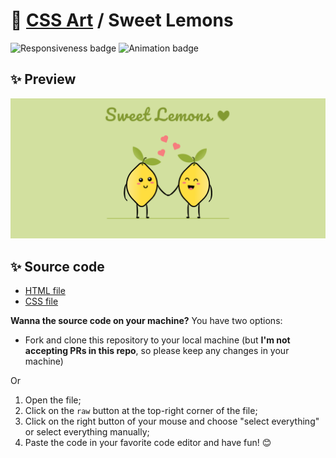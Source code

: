 # 🎨 [CSS Art](https://github.com/bugahontas/css-art) / Sweet Lemons

![Responsiveness badge](https://img.shields.io/static/v1?label=Responsive&message=No&color=red&style=for-the-badge)
![Animation badge](https://img.shields.io/static/v1?label=Animation&message=No&color=orange&style=for-the-badge)

## ✨ Preview

![Preview](screenshot/sweet-lemons.png)

## ✨ Source code

- [HTML file](https://github.com/bugahontas/css-art/blob/main/sweet-lemons/sweet-lemons.html)
- [CSS file](https://github.com/bugahontas/css-art/blob/main/sweet-lemons/sweet-lemons.css)

**Wanna the source code on your machine?** You have two options:
- Fork and clone this repository to your local machine (but **I'm not accepting PRs in this repo**, so please keep any changes in your machine)
 
Or  

1. Open the file;
2. Click on the ```raw``` button at the top-right corner of the file;
3. Click on the right button of your mouse and choose "select everything" or select everything manually;
4. Paste the code in your favorite code editor and have fun! 😊 

